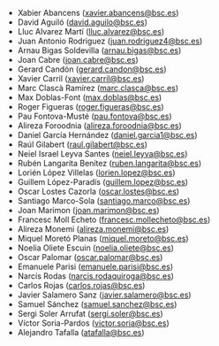 - Xabier Abancens (xavier.abancens@bsc.es)
- David Aguiló (david.aguilo@bsc.es)
- Lluc Alvarez Martí (lluc.alvarez@bsc.es)
- Juan Antonio Rodriguez (juan.rodriguez4@bsc.es)
- Arnau Bigas Soldevilla (arnau.bigas@bsc.es)
- Joan Cabre (joan.cabre@bsc.es)
- Gerard Candón (gerard.candon@bsc.es)
- Xavier Carril (xavier.carril@bsc.es)
- Marc Clascà Ramírez (marc.clasca@bsc.es)
- Max Doblas-Font (max.doblas@bsc.es)
- Roger Figueras (roger.figueras@bsc.es)
- Pau Fontova-Musté (pau.fontova@bsc.es)
- Alireza Foroodnia (alireza.foroodnia@bsc.es)
- Daniel García Hernández (daniel.garcia1@bsc.es)
- Raúl Gilabert (raul.gilabert@bsc.es)
- Neiel Israel Leyva Santes (neiel.leyva@bsc.es)
- Rubén Langarita Benítez (ruben.langarita@bsc.es)
- Lorién López Villelas (lorien.lopez@bsc.es)
- Guillem López-Paradís (guillem.lopez@bsc.es)
- Oscar Lostes Cazorla (oscar.lostes@bsc.es)
- Santiago Marco-Sola (santiago.marco@bsc.es)
- Joan Marimon (joan.marimon@bsc.es)
- Francesc Moll Echeto (francesc.mollecheto@bsc.es)
- Alireza Monemi (alireza.monemi@bsc.es)
- Miquel Moretó Planas (miquel.moreto@bsc.es)
- Noelia Oliete Escuin (noelia.oliete@bsc.es)
- Oscar Palomar (oscar.palomar@bsc.es)
- Emanuele Parisi (emanuele.parisi@bsc.es)
- Narcís Rodas (narcis.rodaquiroga@bsc.es)
- Carlos Rojas (carlos.rojas@bsc.es)
- Javier Salamero Sanz (javier.salamero@bsc.es)
- Samuel Sánchez (samuel.sanchez@bsc.es)
- Sergi Soler Arrufat (sergi.soler@bsc.es)
- Víctor Soria-Pardos (victor.soria@bsc.es)
- Alejandro Tafalla (atafalla@bsc.es)